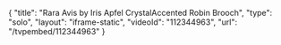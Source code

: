 {
    "title": "Rara Avis by Iris Apfel CrystalAccented Robin Brooch",
    "type": "solo",
    "layout": "iframe-static",
    "videoId": "112344963",
    "url": "\/tvpembed\/112344963"
}